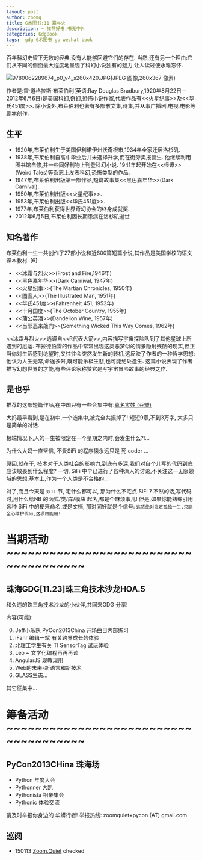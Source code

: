 ```yaml
---
layout: post
author: zoomq
title: G术图书:11 霜与火
description: ~ 推荐好书,书无中外
categories: GdgBook
tags:  gdg G术图书 gb wechat book
---
```


百年科幻史留下无数的经典,没有人能够回避它们的存在. 当然,还有另一个理由:它们从不同的侧面最大程度地呈现了科幻小说独有的魅力,让人读过便永难忘怀. 


![9780062289674_p0_v4_s260x420.JPG(JPEG 图像,260x367 像素)](http://img1.imagesbn.com/p/9780062289674_p0_v4_s260x420.JPG)

作者是:雷·道格拉斯·布莱伯利(英语:Ray Douglas Bradbury,1920年8月22日－2012年6月6日)是美国科幻,奇幻,恐怖小说作家,代表作品有<<火星纪事>>及<<华氏451度>>. 除小说外,布莱伯利也著有多部散文集,诗集,并从事广播剧,电视,电影等剧本创作. 

## 生平
- 1920年,布莱伯利生于美国伊利诺伊州沃奇根市,1934年全家迁居洛杉矶. 
- 1938年,布莱伯利自高中毕业后并未选择升学,而在街旁卖报营生. 他继续利用图书馆自修,并一些同好刊物上刊登科幻小说. 1941年起开始在<<怪谭>>(Weird Tales)等杂志上发表科幻,恐怖类型的作品. 
- 1947年,布莱伯利出版第一部作品,短篇故事集<<黑色嘉年华>>(Dark Carnival). 
- 1950年,布莱伯利出版<<火星纪事>>. 
- 1953年,布莱伯利出版<<华氏451度>>. 
- 1977年,布莱伯利获得世界奇幻协会的终身成就奖. 
- 2012年6月5日,布莱伯利因长期患病在洛杉矶逝世

<!--more-->

## 知名著作
布莱伯利一生一共创作了27部小说和近600篇短篇小说,其作品是美国学校的语文课本教材. [6]

- <<冰霜与烈火>>(Frost and Fire,1946年)
- <<黑色嘉年华>>(Dark Carnival, 1947年)
- <<火星纪事>>(The Martian Chronicles, 1950年)
- <<图案人>>(The Illustrated Man, 1951年)
- <<华氏451度>>(Fahrenheit 451, 1953年)
- <<十月国度>>(The October Country, 1955年)
- <<蒲公英酒>>(Dandelion Wine, 1957年)
- <<当邪恶来敲门>>(Something Wicked This Way Comes, 1962年)

<<冰霜与烈火>>选译自<<R代表大箭>>,内容描写宇宙探险队到了其他星球上所遇到的厄运. 布拉德伯雷的作品中常常出现这类恶梦似的情景隐射残酷的现实,但正当你对生活感到绝望时,又往往会突然发生新的转机,这反映了作者的一种哲学思想:他认为人生无常,命途多舛,既可能乐极生悲,也可能绝处逢生. 这篇小说表现了作者描写幻想世界的才能,有些评论家称赞它是写宇宙冒险故事的经典之作. 


## 是也乎

推荐的这部短篇作品,在中国只有一些合集中有:[真名实姓 (豆瓣)](http://book.douban.com/subject/1772786/)

大妈最早看到,是在初中,一个选集中,被完全共振掉了!
短短9章,不到3万字, 大多只是简单的对话.

极端情况下,人的一生被限定在一个星期之内时,会发生什么?!...

为什么大妈一直坚信, 不爱SiFi 的程序猿永远只是 死 coder ...

原因,就在于, 技术对于人类社会的影响力,到底有多深,我们对自个儿写的代码到底应该敬畏到什么程度?
一切, SiFi 中早已进行了各种深入的讨论,不关注这一无限领域的思想,基本上,作为一个人类是不合格的...

对了,而且今天是 `双11` 节, 宅什么都可以, 那为什么不宅点 SiFi ? 不然的话,写代码时,用什么给NB 的函式/类/库/模块 起名,都是个麻烦事儿! 但是,如果你能熟练引用各种 SiFi 中的梗来命名,或是文档,
那对同好就是个信号: `这货绝对注定孤独一生,只能全心维护代码,这项目能用!`


# 当期活动 ~~~~~~~~~~~~~~~~~~~~~~~~~~~~~~~~~~~~~

## 珠海GDG[11.23]珠三角技术沙龙HOA.5

和久违的珠三角技术沙龙的小伙伴,共同来GDG 分享!

内容(可能):

0. Jeff小乐队 PyCon2013China 开场曲目内部练习
1. iFanr 编辑一斌 有关跨界成长的体验
2. 北理工学生有关 TI SensorTag 试玩体验
3. Leo ~ 文学化编程再再再谈
4. AngularJS 现教现用
5. Web的未来-新语言和新技术
6. GLASS生态...

其它征集中...



# 筹备活动 ~~~~~~~~~~~~~~~~~~~~~~~~~~~~~~~~~~~~~

## PyCon2013CHina 珠海场

- Python 年度大会
- Pythonner 大趴
- Pythonista 相亲集会
- Pythonic 体验交流

请及时举报你身边的 华蠎行者!
举报热线: zoomquiet+pycon (AT) gmail.com





## 巡阅
- 150113 [Zoom.Quiet](http://zoomquiet.io/) checked




